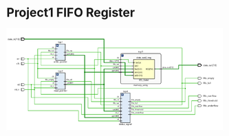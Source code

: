 # Project1 FIFO Register
![Schematic](https://github.com/TUSKILU/Verilog_project/blob/main/FIFO_Reg/fifo_sch.PNG)
